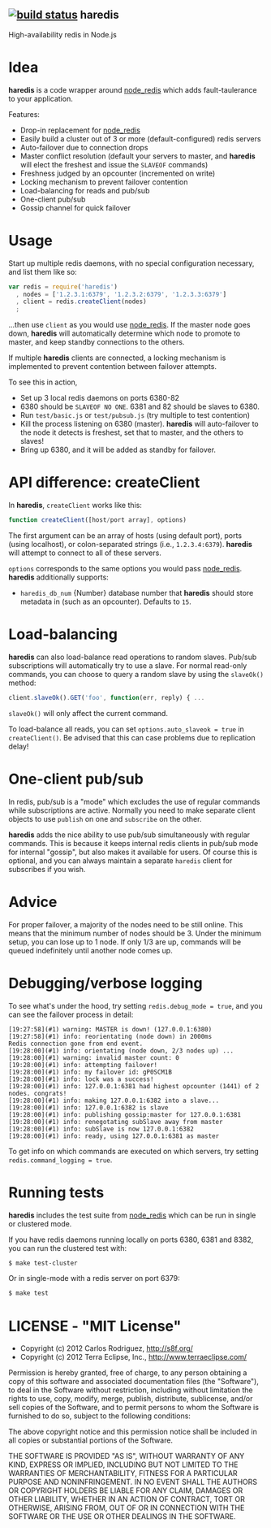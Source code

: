 [![build status](https://secure.travis-ci.org/carlos8f/haredis.png)](http://travis-ci.org/carlos8f/haredis)
haredis
-------

High-availability redis in Node.js

Idea
====

**haredis** is a code wrapper around [node_redis](https://github.com/mranney/node_redis)
which adds fault-taulerance to your application.

Features:

- Drop-in replacement for [node_redis](https://github.com/mranney/node_redis)
- Easily build a cluster out of 3 or more (default-configured) redis servers
- Auto-failover due to connection drops
- Master conflict resolution (default your servers to master, and **haredis**
  will elect the freshest and issue the `SLAVEOF` commands)
- Freshness judged by an opcounter (incremented on write)
- Locking mechanism to prevent failover contention
- Load-balancing for reads and pub/sub
- One-client pub/sub
- Gossip channel for quick failover

Usage
=====

Start up multiple redis daemons, with no special configuration necessary, and
list them like so:

```javascript
var redis = require('haredis')
  , nodes = ['1.2.3.1:6379', '1.2.3.2:6379', '1.2.3.3:6379']
  , client = redis.createClient(nodes)
  ;
```

...then use `client` as you would use [node_redis](https://github.com/mranney/node_redis).
If the master node goes down, **haredis** will automatically determine which node
to promote to master, and keep standby connections to the others.

If multiple **haredis** clients are connected, a locking mechanism is implemented
to prevent contention between failover attempts.

To see this in action,

- Set up 3 local redis daemons on ports 6380-82
- 6380 should be `SLAVEOF NO ONE`. 6381 and 82 should be slaves to 6380.
- Run `test/basic.js` or `test/pubsub.js` (try multiple to test contention)
- Kill the process listening on 6380 (master). **haredis** will auto-failover to
  the node it detects is freshest, set that to master, and the others to slaves!
- Bring up 6380, and it will be added as standby for failover.

API difference: createClient
============================

In **haredis**, `createClient` works like this:

```javascript
function createClient([host/port array], options)
```

The first argument can be an array of hosts (using default port), ports (using
localhost), or colon-separated strings (i.e., `1.2.3.4:6379`). **haredis** will
attempt to connect to all of these servers.

`options` corresponds to the same options you would pass
[node_redis](https://github.com/mranney/node_redis). **haredis**
additionally supports:

- `haredis_db_num` {Number} database number that **haredis** should store metadata
  in (such as an opcounter). Defaults to `15`.

Load-balancing
==============

**haredis** can also load-balance read operations to random slaves. Pub/sub
subscriptions will automatically try to use a slave. For normal read-only
commands, you can choose to query a random slave by using the `slaveOk()` method:

```javascript
client.slaveOk().GET('foo', function(err, reply) { ...
```

`slaveOk()` will only affect the current command.

To load-balance all reads, you can set `options.auto_slaveok = true` in
`createClient()`. Be advised that this can case problems due to replication delay!

One-client pub/sub
==================

In redis, pub/sub is a "mode" which excludes the use of regular commands while
subscriptions are active. Normally you need to make separate client objects to
use `publish` on one and `subscribe` on the other.

**haredis** adds the nice ability to use pub/sub simultaneously with regular
commands. This is because it keeps internal redis clients in pub/sub mode for
internal "gossip", but also makes it available for users. Of course this is
optional, and you can always maintain a separate `haredis` client for subscribes
if you wish.

Advice
======

For proper failover, a majority of the nodes need to be still online. This means
that the minimum number of nodes should be 3. Under the minimum setup, you can
lose up to 1 node. If only 1/3 are up, commands will be queued indefinitely until
another node comes up.

Debugging/verbose logging
=========================

To see what's under the hood, try setting `redis.debug_mode = true`, and you can
see the failover process in detail:

```
[19:27:58](#1) warning: MASTER is down! (127.0.0.1:6380)
[19:27:58](#1) info: reorientating (node down) in 2000ms
Redis connection gone from end event.
[19:28:00](#1) info: orientating (node down, 2/3 nodes up) ...
[19:28:00](#1) warning: invalid master count: 0
[19:28:00](#1) info: attempting failover!
[19:28:00](#1) info: my failover id: gP0SCM1B
[19:28:00](#1) info: lock was a success!
[19:28:00](#1) info: 127.0.0.1:6381 had highest opcounter (1441) of 2 nodes. congrats!
[19:28:00](#1) info: making 127.0.0.1:6382 into a slave...
[19:28:00](#1) info: 127.0.0.1:6382 is slave
[19:28:00](#1) info: publishing gossip:master for 127.0.0.1:6381
[19:28:00](#1) info: renegotating subSlave away from master
[19:28:00](#1) info: subSlave is now 127.0.0.1:6382
[19:28:00](#1) info: ready, using 127.0.0.1:6381 as master
```

To get info on which commands are executed on which servers, try setting
`redis.command_logging = true`.

Running tests
=============

**haredis** includes the test suite from [node_redis](https://github.com/mranney/node_redis)
which can be run in single or clustered mode.

If you have redis daemons running locally on ports 6380, 6381 and 8382, you can
run the clustered test with:

```bash
$ make test-cluster
```

Or in single-mode with a redis server on port 6379:

```bash
$ make test
```

LICENSE - "MIT License"
=======================

- Copyright (c) 2012 Carlos Rodriguez, http://s8f.org/
- Copyright (c) 2012 Terra Eclipse, Inc., http://www.terraeclipse.com/

Permission is hereby granted, free of charge, to any person
obtaining a copy of this software and associated documentation
files (the "Software"), to deal in the Software without
restriction, including without limitation the rights to use,
copy, modify, merge, publish, distribute, sublicense, and/or sell
copies of the Software, and to permit persons to whom the
Software is furnished to do so, subject to the following
conditions:

The above copyright notice and this permission notice shall be
included in all copies or substantial portions of the Software.

THE SOFTWARE IS PROVIDED "AS IS", WITHOUT WARRANTY OF ANY KIND,
EXPRESS OR IMPLIED, INCLUDING BUT NOT LIMITED TO THE WARRANTIES
OF MERCHANTABILITY, FITNESS FOR A PARTICULAR PURPOSE AND
NONINFRINGEMENT. IN NO EVENT SHALL THE AUTHORS OR COPYRIGHT
HOLDERS BE LIABLE FOR ANY CLAIM, DAMAGES OR OTHER LIABILITY,
WHETHER IN AN ACTION OF CONTRACT, TORT OR OTHERWISE, ARISING
FROM, OUT OF OR IN CONNECTION WITH THE SOFTWARE OR THE USE OR
OTHER DEALINGS IN THE SOFTWARE.